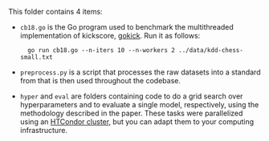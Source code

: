 This folder contains 4 items:

- `cb18.go` is the Go program used to benchmark the multithreaded
  implementation of kickscore,
  [gokick](https://github.com/lucasmaystre/gokick). Run it as follows:

        go run cb18.go --n-iters 10 --n-workers 2 ../data/kdd-chess-small.txt

- `preprocess.py` is a script that processes the raw datasets into a standard
  from that is then used throughout the codebase.
- `hyper` and `eval` are folders containing code to do a grid search over
  hyperparameters and to evaluate a single model, respectively, using the
  methodology described in the paper. These tasks were parallelized using an
  [HTCondor cluster](https://research.cs.wisc.edu/htcondor/), but you can adapt
  them to your computing infrastructure.
